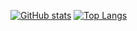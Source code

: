 [![GitHub stats](https://github-readme-stats.vercel.app/api?username=dbarzin&count_private=true&show_icons=true)](https://github.com/dbarzin)
[![Top Langs](https://github-readme-stats.vercel.app/api/top-langs/?username=dbarzin&layout=compact&langs_count=8)](https://github.com/dbarzin)
